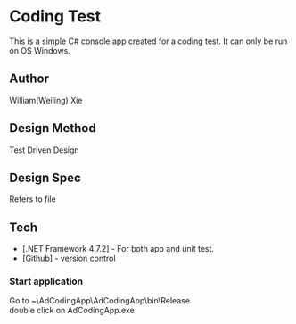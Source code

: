 # Coding Test 
This is a simple C# console app created for a coding test. It can only be run on OS Windows.

## Author
William(Weiling) Xie

## Design Method
Test Driven Design

## Design Spec
Refers to file <Design Spec.pdf>

## Tech
* [.NET Framework 4.7.2] - For both app and unit test.  
* [Github] - version control

### Start application
Go to ~\AdCodingApp\AdCodingApp\bin\Release\
double click on AdCodingApp.exe